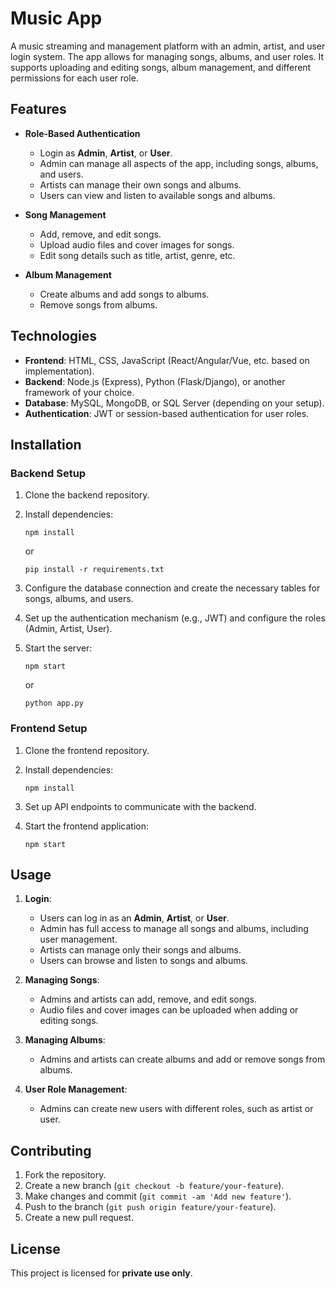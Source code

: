 
# Music App

A music streaming and management platform with an admin, artist, and user login system. The app allows for managing songs, albums, and user roles. It supports uploading and editing songs, album management, and different permissions for each user role.

## Features

- **Role-Based Authentication**
  - Login as **Admin**, **Artist**, or **User**.
  - Admin can manage all aspects of the app, including songs, albums, and users.
  - Artists can manage their own songs and albums.
  - Users can view and listen to available songs and albums.
  
- **Song Management**
  - Add, remove, and edit songs.
  - Upload audio files and cover images for songs.
  - Edit song details such as title, artist, genre, etc.

- **Album Management**
  - Create albums and add songs to albums.
  - Remove songs from albums.
  
## Technologies

- **Frontend**: HTML, CSS, JavaScript (React/Angular/Vue, etc. based on implementation).
- **Backend**: Node.js (Express), Python (Flask/Django), or another framework of your choice.
- **Database**: MySQL, MongoDB, or SQL Server (depending on your setup).
- **Authentication**: JWT or session-based authentication for user roles.

## Installation

### Backend Setup
1. Clone the backend repository.
2. Install dependencies:
   ```
   npm install
   ```
   or
   ```
   pip install -r requirements.txt
   ```

3. Configure the database connection and create the necessary tables for songs, albums, and users.
4. Set up the authentication mechanism (e.g., JWT) and configure the roles (Admin, Artist, User).
5. Start the server:
   ```
   npm start
   ```
   or
   ```
   python app.py
   ```

### Frontend Setup
1. Clone the frontend repository.
2. Install dependencies:
   ```
   npm install
   ```
   
3. Set up API endpoints to communicate with the backend.
4. Start the frontend application:
   ```
   npm start
   ```

## Usage

1. **Login**:
   - Users can log in as an **Admin**, **Artist**, or **User**.
   - Admin has full access to manage all songs and albums, including user management.
   - Artists can manage only their songs and albums.
   - Users can browse and listen to songs and albums.

2. **Managing Songs**:
   - Admins and artists can add, remove, and edit songs.
   - Audio files and cover images can be uploaded when adding or editing songs.

3. **Managing Albums**:
   - Admins and artists can create albums and add or remove songs from albums.

4. **User Role Management**:
   - Admins can create new users with different roles, such as artist or user.

## Contributing

1. Fork the repository.
2. Create a new branch (`git checkout -b feature/your-feature`).
3. Make changes and commit (`git commit -am 'Add new feature'`).
4. Push to the branch (`git push origin feature/your-feature`).
5. Create a new pull request.

## License

This project is licensed for **private use only**.
